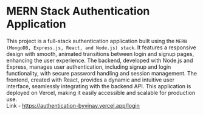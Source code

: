 # MERN Stack Authentication Application
This project is a full-stack authentication application built using the `MERN (MongoDB, Express.js, React, and Node.js) stack`. It features a responsive design with smooth, animated transitions between login and signup pages, enhancing the user experience. The backend, developed with Node.js and Express, manages user authentication, including signup and login functionality, with secure password handling and session management. The frontend, created with React, provides a dynamic and intuitive user interface, seamlessly integrating with the backend API. This application is deployed on Vercel, making it easily accessible and scalable for production use.<br>
Link - https://authentication-byvinay.vercel.app/login
